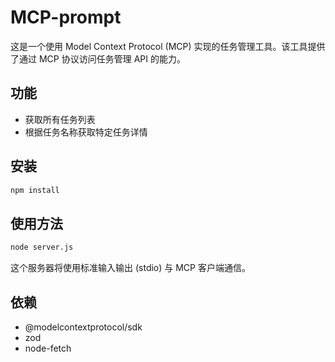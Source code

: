 # MCP-prompt

这是一个使用 Model Context Protocol (MCP) 实现的任务管理工具。该工具提供了通过 MCP 协议访问任务管理 API 的能力。

## 功能

- 获取所有任务列表
- 根据任务名称获取特定任务详情

## 安装

```bash
npm install
```

## 使用方法

```bash
node server.js
```

这个服务器将使用标准输入输出 (stdio) 与 MCP 客户端通信。

## 依赖

- @modelcontextprotocol/sdk
- zod
- node-fetch